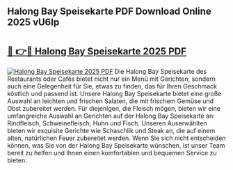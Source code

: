 ## Halong Bay Speisekarte PDF Download Online 2025 vU6Ip

# <h2><a href="http://gc7z3u.nevu.top/?p=Halong+Bay+Speisekarte">🔗 👉🔴 Halong Bay Speisekarte 2025 PDF</a></h2>

[![Halong Bay Speisekarte 2025 PDF](https://i.imgur.com/dBaPXMq.png)](http://gc7z3u.nevu.top/?p=Halong+Bay+Speisekarte)
Die Halong Bay Speisekarte des Restaurants oder Cafés bietet nicht nur ein Menü mit Gerichten, sondern auch eine Gelegenheit für Sie, etwas zu finden, das für Ihren Geschmack köstlich und passend ist. Unsere Halong Bay Speisekarte bietet eine große Auswahl an leichten und frischen Salaten, die mit frischem Gemüse und Obst zubereitet werden. Für diejenigen, die Fleisch mögen, bieten wir eine umfangreiche Auswahl an Gerichten auf der Halong Bay Speisekarte an: Rindfleisch, Schweinefleisch, Huhn und Fisch. Unseren Auserwählten bieten wir exquisite Gerichte wie Schaschlik und Steak an, die auf einem alten, natürlichen Feuer zubereitet werden. Wenn Sie sich nicht entscheiden können, was Sie von der Halong Bay Speisekarte wünschen, ist unser Team bereit zu helfen und Ihnen einen komfortablen und bequemen Service zu bieten.

